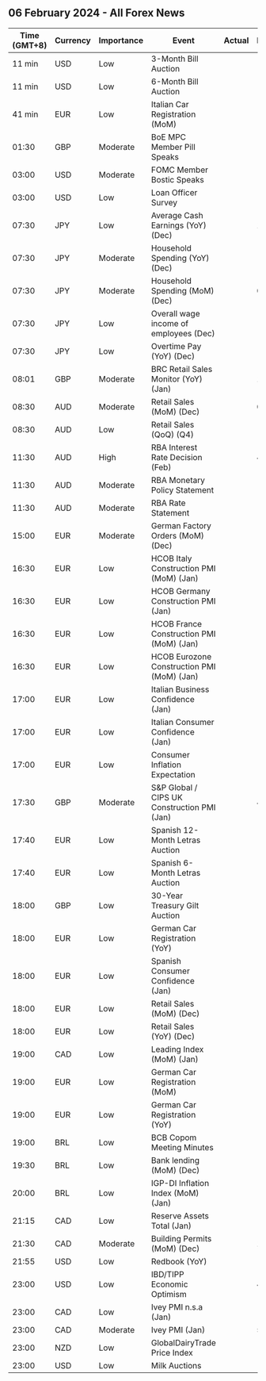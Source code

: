 ## 06 February 2024 - All Forex News

| Time (GMT+8) | Currency | Importance | Event | Actual | Forecast | Previous |
|------|----------|------------|-------|--------|----------|----------|
| 11 min | USD | Low | 3-Month Bill Auction |  |  | 5.210% |
| 11 min | USD | Low | 6-Month Bill Auction |  |  | 4.985% |
| 41 min | EUR | Low | Italian Car Registration (MoM) |  |  | -20.2% |
| 01:30 | GBP | Moderate | BoE MPC Member Pill Speaks |  |  |  |
| 03:00 | USD | Moderate | FOMC Member Bostic Speaks |  |  |  |
| 03:00 | USD | Low | Loan Officer Survey |  |  |  |
| 07:30 | JPY | Low | Average Cash Earnings (YoY) (Dec) |  | 1.3% | 0.2% |
| 07:30 | JPY | Moderate | Household Spending (YoY) (Dec) |  | -2.0% | -2.9% |
| 07:30 | JPY | Moderate | Household Spending (MoM) (Dec) |  | 0.2% | -1.0% |
| 07:30 | JPY | Low | Overall wage income of employees (Dec) |  |  | 0.2% |
| 07:30 | JPY | Low | Overtime Pay (YoY) (Dec) |  |  | 0.90% |
| 08:01 | GBP | Moderate | BRC Retail Sales Monitor (YoY) (Jan) |  | 1.2% | 1.9% |
| 08:30 | AUD | Moderate | Retail Sales (MoM) (Dec) |  | 0.1% | 1.6% |
| 08:30 | AUD | Low | Retail Sales (QoQ) (Q4) |  |  | 0.2% |
| 11:30 | AUD | High | RBA Interest Rate Decision (Feb) |  | 4.35% | 4.35% |
| 11:30 | AUD | Moderate | RBA Monetary Policy Statement |  |  |  |
| 11:30 | AUD | Moderate | RBA Rate Statement |  |  |  |
| 15:00 | EUR | Moderate | German Factory Orders (MoM) (Dec) |  | -0.1% | 0.3% |
| 16:30 | EUR | Low | HCOB Italy Construction PMI (MoM) (Jan) |  |  | 55.2 |
| 16:30 | EUR | Low | HCOB Germany Construction PMI (Jan) |  |  | 37.0 |
| 16:30 | EUR | Low | HCOB France Construction PMI (MoM) (Jan) |  |  | 42.6 |
| 16:30 | EUR | Low | HCOB Eurozone Construction PMI (MoM) (Jan) |  |  | 43.6 |
| 17:00 | EUR | Low | Italian Business Confidence (Jan) |  |  | 95.4 |
| 17:00 | EUR | Low | Italian Consumer Confidence (Jan) |  |  | 106.7 |
| 17:00 | EUR | Low | Consumer Inflation Expectation |  |  | 11.9 |
| 17:30 | GBP | Moderate | S&P Global / CIPS UK Construction PMI (Jan) |  | 47.2 | 46.8 |
| 17:40 | EUR | Low | Spanish 12-Month Letras Auction |  |  | 3.293% |
| 17:40 | EUR | Low | Spanish 6-Month Letras Auction |  |  | 3.580% |
| 18:00 | GBP | Low | 30-Year Treasury Gilt Auction |  |  | 4.430% |
| 18:00 | EUR | Low | German Car Registration (YoY) |  |  | -23.0% |
| 18:00 | EUR | Low | Spanish Consumer Confidence (Jan) |  |  | 77.6 |
| 18:00 | EUR | Low | Retail Sales (MoM) (Dec) |  | -0.9% | -0.3% |
| 18:00 | EUR | Low | Retail Sales (YoY) (Dec) |  | -0.9% | -1.1% |
| 19:00 | CAD | Low | Leading Index (MoM) (Jan) |  |  | 0.05% |
| 19:00 | EUR | Low | German Car Registration (MoM) |  |  | -1.6% |
| 19:00 | EUR | Low | German Car Registration (YoY) |  |  | -23.0% |
| 19:00 | BRL | Low | BCB Copom Meeting Minutes |  |  |  |
| 19:30 | BRL | Low | Bank lending (MoM) (Dec) |  |  | 0.9% |
| 20:00 | BRL | Low | IGP-DI Inflation Index (MoM) (Jan) |  |  | 0.64% |
| 21:15 | CAD | Low | Reserve Assets Total (Jan) |  |  | 118.3B |
| 21:30 | CAD | Moderate | Building Permits (MoM) (Dec) |  | 1.2% | -3.9% |
| 21:55 | USD | Low | Redbook (YoY) |  |  | 5.0% |
| 23:00 | USD | Low | IBD/TIPP Economic Optimism |  | 47.2 | 44.7 |
| 23:00 | CAD | Low | Ivey PMI n.s.a (Jan) |  |  | 43.7 |
| 23:00 | CAD | Moderate | Ivey PMI (Jan) |  | 55.0 | 56.3 |
| 23:00 | NZD | Low | GlobalDairyTrade Price Index |  |  | 2.3% |
| 23:00 | USD | Low | Milk Auctions |  |  | 3,493.0 |
